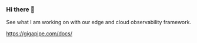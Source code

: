 ### Hi there 👋

See what I am working on with our edge and cloud observability framework.

https://gigapipe.com/docs/
